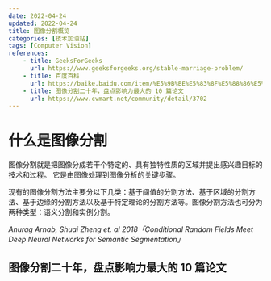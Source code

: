 ```yaml
---
date: 2022-04-24
updated: 2022-04-24
title: 图像分割概览
categories: [技术加油站]
tags: [Computer Vision]
references: 
    - title: GeeksForGeeks
      url: https://www.geeksforgeeks.org/stable-marriage-problem/
    - title: 百度百科
      url: https://baike.baidu.com/item/%E5%9B%BE%E5%83%8F%E5%88%86%E5%89%B2/10986705
    - title: 图像分割二十年，盘点影响力最大的 10 篇论文 
      url: https://www.cvmart.net/community/detail/3702
---
```


# 什么是图像分割
图像分割就是把图像分成若干个特定的、具有独特性质的区域并提出感兴趣目标的技术和过程。 它是由图像处理到图像分析的关键步骤。

现有的图像分割方法主要分以下几类：基于阈值的分割方法、基于区域的分割方法、基于边缘的分割方法以及基于特定理论的分割方法等。图像分割方法也可分为两种类型：语义分割和实例分割。

<!-- more -->

*Anurag Arnab, Shuai Zheng et. al 2018「Conditional Random Fields Meet Deep Neural Networks for Semantic Segmentation」*

## 

## 图像分割二十年，盘点影响力最大的 10 篇论文

